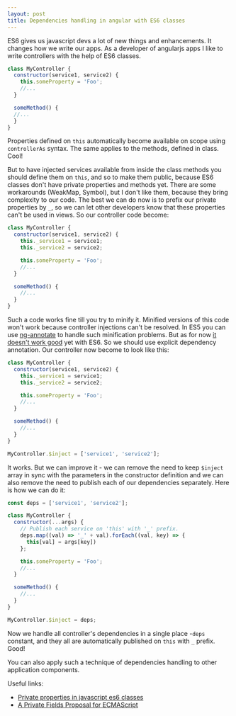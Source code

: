 ```yaml
---
layout: post
title: Dependencies handling in angular with ES6 classes
---
```


ES6 gives us javascript devs a lot of new things and enhancements.
It changes how we write our apps.
As a developer of angularjs apps I like to write controllers with the help of ES6 classes.

```js
class MyController {
  constructor(service1, service2) {
    this.someProperty = 'Foo';
    //...
  }

  someMethod() {
  //...
  }
}
```

Properties defined on `this` automatically become available on scope using `controllerAs` syntax.
The same applies to the methods, defined in class.
Cool!

But to have injected services available from inside the class methods you should define them on `this`, and so to make them public,
because ES6 classes don't have private properties and methods yet.
There are some workarounds (WeakMap, Symbol), but I don't like them, because they bring complexity to our code.
The best we can do now is to prefix our private properties by `_`, so we can let other developers know that these properties can't be used in views.
So our controller code become:

```js
class MyController {
  constructor(service1, service2) {
    this._service1 = service1;
    this._service2 = service2;

    this.someProperty = 'Foo';
    //...
  }

  someMethod() {
    //...
  }
}
```

Such a code works fine till you try to minify it.
Minified versions of this code won't work because controller injections can't be resolved.
In ES5 you can use [ng-annotate](https://github.com/olov/ng-annotate) to handle such minification problems.
But as for now [it doesn't work good](https://github.com/olov/ng-annotate/issues/64) yet with ES6.
So we should use explicit dependency annotation.
Our controller now become to look like this:

```js
class MyController {
  constructor(service1, service2) {
    this._service1 = service1;
    this._service2 = service2;

    this.someProperty = 'Foo';
    //...
  }

  someMethod() {
    //...
  }
}

MyController.$inject = ['service1', 'service2'];
```

It works.
But we can improve it - we can remove the need to keep `$inject` array in sync with the parameters in the constructor definition 
and we can also remove the need to publish each of our dependencies separately.
Here is how we can do it:

```js
const deps = ['service1', 'service2'];

class MyController {
  constructor(...args) {
    // Publish each service on 'this' with '_' prefix.
    deps.map((val) => '_' + val).forEach((val, key) => {
      this[val] = args[key])
    };

    this.someProperty = 'Foo';
    //...
  }

  someMethod() {
    //...
  }
}

MyController.$inject = deps;
```

Now we handle all controller's dependencies in a single place -`deps` constant, and they all are automatically published on `this` with `_` prefix.
Good!

You can also apply such a technique of dependencies handling to other application components.

Useful links:

- [Private properties in javascript es6 classes](http://stackoverflow.com/questions/22156326/private-properties-in-javascript-es6-classes)
- [A Private Fields Proposal for ECMAScript](https://github.com/zenparsing/es-private-fields)
